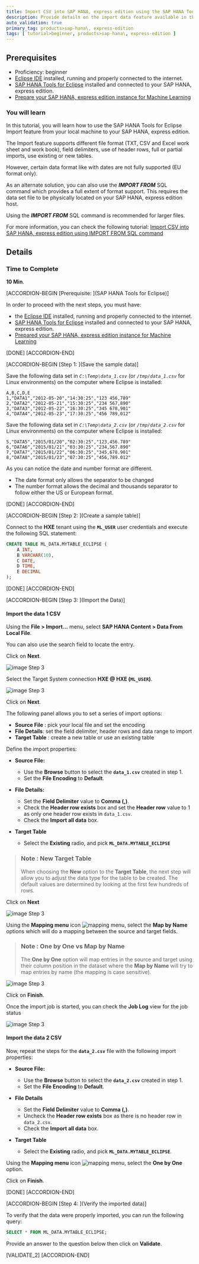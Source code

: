 ```yaml
---
title: Import CSV into SAP HANA, express edition using the SAP HANA Tools for Eclipse
description: Provide details on the import data feature available in the SAP HANA Tools for Eclipse
auto_validation: true
primary_tag: products>sap-hana\, express-edition
tags: [ tutorial>beginner, products>sap-hana\, express-edition ]
---
```


## Prerequisites  
- Proficiency: beginner
- [Eclipse IDE](https://www.eclipse.org/downloads/) installed, running and properly connected to the internet.
- [SAP HANA Tools for Eclipse](https://www.sap.com/developer/tutorials/mlb-hxe-tools-sql-eclipse.html) installed and connected to your SAP HANA, express edition.
- [Prepare your SAP HANA, express edition instance for Machine Learning](https://www.sap.com/developer/tutorials/mlb-hxe-setup-basic.html)

### You will learn

In this tutorial, you will learn how to use the SAP HANA Tools for Eclipse Import feature from your local machine to your SAP HANA, express edition.

The Import feature supports different file format (TXT, CSV and Excel work sheet and work book), field delimiters, use of header rows, full or partial imports, use existing or new tables.

However, certain data format like with dates are not fully supported (EU format only).

As an alternate solution, you can also use the ***IMPORT FROM*** SQL command which provides a full extent of format support.
This requires the data set file to be physically located on your SAP HANA, express edition host.

Using the ***IMPORT FROM*** SQL command is recommended for larger files.

For more information, you can check the following tutorial: [Import CSV into SAP HANA, express edition using IMPORT FROM SQL command](https://www.sap.com/developer/tutorials/mlb-hxe-import-data-sql-import.html)

## Details

### Time to Complete
**10 Min**.

[ACCORDION-BEGIN [Prerequisite: ](SAP HANA Tools for Eclipse)]

In order to proceed with the next steps, you must have:

 - the [Eclipse IDE](https://www.eclipse.org/downloads/) installed, running and properly connected to the internet.
 - [SAP HANA Tools for Eclipse](https://www.sap.com/developer/tutorials/mlb-hxe-tools-sql-eclipse.html) installed and connected to your SAP HANA, express edition.
 - [Prepared your SAP HANA, express edition instance for Machine Learning](https://www.sap.com/developer/tutorials/mlb-hxe-setup-basic.html)

[DONE]
[ACCORDION-END]

[ACCORDION-BEGIN [Step 1: ](Save the sample data)]

Save the following data set in *`C:\Temp\data_1.csv`* (or *`/tmp/data_1.csv`* for Linux environments) on the computer where Eclipse is installed:

```csv
A,B,C,D,E
1,"DATA1","2012-05-20","14:30:25","123 456,789"
2,"DATA2","2012-05-21","15:30:25","234 567,890"
3,"DATA3","2012-05-22","16:30:25","345 678,901"
4,"DATA4","2012-05-23","17:30:25","456 789,012"
```

Save the following data set in *`C:\Temp\data_2.csv`* (or *`/tmp/data_2.csv`* for Linux environments) on the computer where Eclipse is installed:

```csv
5,"DATA5","2015/01/20","02:30:25","123,456.789"
6,"DATA6","2015/01/21","03:30:25","234,567.890"
7,"DATA7","2015/01/22","06:30:25","345,678.901"
8,"DATA8","2015/01/23","07:30:25","456,789.012"
```

As you can notice the date and number format are different.

 - The date format only allows the separator to be changed
 - The number format allows the decimal and thousands separator to follow either the US or European format.

[DONE]
[ACCORDION-END]

[ACCORDION-BEGIN [Step 2: ](Create a sample table)]

Connect to the **HXE** tenant using the **`ML_USER`** user credentials and execute the following SQL statement:

```SQL
CREATE TABLE ML_DATA.MYTABLE_ECLIPSE (
    A INT,
    B VARCHAR(10),
    C DATE,
    D TIME,
    E DECIMAL
);
```

[DONE]
[ACCORDION-END]

[ACCORDION-BEGIN [Step 3: ](Import the Data)]

#### **Import the data 1 CSV**

Using the  **File > Import...** menu, select **SAP HANA Content > Data From Local File**.

You can also use the search field to locate the entry.

Click on **Next**.

![image Step 3](03-0.png)

Select the Target System connection **HXE @ HXE (`ML_USER`)**.

![image Step 3](03-1.png)

Click on **Next**.

The following panel allows you to set a series of import options:

 - **Source File** : pick your local file and set the encoding
 - **File Details**: set the field delimiter, header rows and data range to import
 - **Target Table** : create a new table or use an existing table

Define the import properties:

- **Source File:**

    - Use the **Browse** button to select the **`data_1.csv`** created in step 1.
    - Set the **File Encoding** to **Default**.

- **File Details:**

    - Set the **Field Delimiter** value to **Comma (,)**.
    - Check the **Header row exists** box and set the **Header row** value to 1 as only one header row exists in `data_1.csv`.
    - Check the **Import all data** box.

- **Target Table**

    - Select the **Existing** radio, and pick **`ML_DATA.MYTABLE_ECLIPSE`**

> ### **Note :** **New Target Table**
>
>When choosing the **New** option to the **Target Table**, the next step will allow you to adjust the data type for the table to be created.
>The default values are determined by looking at the first few hundreds of rows.

Click on **Next**

![image Step 3](03-2.png)

Using the **Mapping menu** icon ![mapping menu](03-mapping-menu.png), select the **Map by Name** options which will do a mapping between the source and target fields.

> ### **Note :** **One by One vs Map by Name**
>
> The **One by One** option will map entries in the source and target using their column position in the dataset where the **Map by Name** will try to map entries by name (the mapping is case sensitive).

![image Step 3](03-3.png)

Click on **Finish**.

Once the import job is started, you can check the **Job Log** view for the job status

![image Step 3](03-4.png)

#### **Import the data 2 CSV**

Now, repeat the steps for the **`data_2.csv`** file with the following import properties:

- **Source File:**

    - Use the **Browse** button to select the **`data_2.csv`** created in step 1.
    - Set the **File Encoding** to **Default**.

- **File Details**

    - Set the **Field Delimiter** value to **Comma (,)**.
    - Uncheck the **Header row exists** box as there is no header row in `data_2.csv`.
    - Check the **Import all data** box.

- **Target Table**

    - Select the **Existing** radio, and pick **`ML_DATA.MYTABLE_ECLIPSE`**.

Using the **Mapping menu** icon ![mapping menu](03-mapping-menu.png), select the **One by One** option.

Click on **Finish**.

[DONE]
[ACCORDION-END]

[ACCORDION-BEGIN [Step 4: ](Verify the imported data)]

To verify that the data were properly imported, you can run the following query:

```SQL
SELECT * FROM ML_DATA.MYTABLE_ECLIPSE;
```

Provide an answer to the question below then click on **Validate**.

[VALIDATE_2]
[ACCORDION-END]
